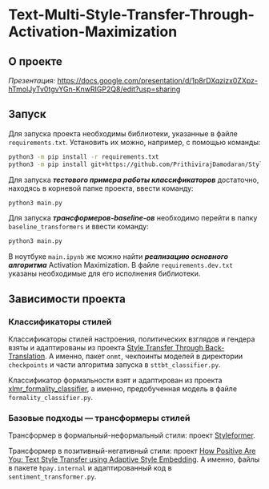 # Text-Multi-Style-Transfer-Through-Activation-Maximization

## О проекте

_Презентация:_ https://docs.google.com/presentation/d/1p8rDXqzizx0ZXpz-hTmolJyTv0tgvYGn-KnwRIGP2Q8/edit?usp=sharing

## Запуск

Для запуска проекта необходимы библиотеки, указанные в файле `requirements.txt`.
Установить их можно, например, с помощью команды:

```bash
python3 -m pip install -r requirements.txt
python3 -m pip install git+https://github.com/PrithivirajDamodaran/Styleformer.git
```

Для запуска _**тестового примера работы классификаторов**_ достаточно, находясь в корневой папке проекта, ввести команду:

```bash
python3 main.py
```

Для запуска _**трансформеров-baseline-ов**_ необходимо перейти в папку `baseline_transformers` и ввести команду:
```bash
python3 main.py
```

В ноутбуке `main.ipynb` же можно найти _**реализацию основного алгоритма**_ Activation Maximization. 
В файле `requirements.dev.txt` указаны необходимые для его исполнения библиотеки.

## Зависимости проекта

### Классификаторы стилей

Классификаторы стилей настроения, политических взглядов и гендера взяты и адаптированы из
проекта [Style Transfer Through Back-Translation](https://github.com/shrimai/Style-Transfer-Through-Back-Translation).
А именно, пакет `onmt`, чекпоинты моделей в директории `checkpoints` и части алгоритма запуска в `sttbt_classifier.py`.

Классификатор формальности взят и адаптирован из
проекта [xlmr_formality_classifier](https://huggingface.co/SkolkovoInstitute/xlmr_formality_classifier), а именно,
предобученная модель в файле `formality_classifier.py`.

### Базовые подходы &mdash; трансформеры стилей

Трансформер в формальный-неформальный стили: проект [Styleformer](https://github.com/PrithivirajDamodaran/Styleformer).

Трансформер в позитивный-негативный стили:
проект [How Positive Are You: Text Style Transfer using Adaptive Style Embedding](https://github.com/kinggodhj/How-Positive-Are-You-Text-Style-Transfer-using-Adaptive-Style-Embedding).
А именно, файлы в пакете `hpay.internal` и адаптированный код в `sentiment_transformer.py`.
